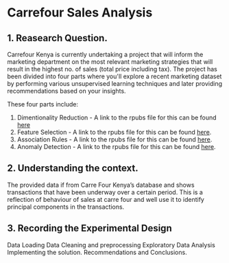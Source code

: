 # Carrefour Sales Analysis
## 1. Reasearch Question.
Carrefour Kenya is currently undertaking a project that will inform the marketing department on the most relevant marketing strategies that will result in the highest no. of sales (total price including tax). The project has been divided into four parts where you'll explore a recent marketing dataset by performing various unsupervised learning techniques and later providing recommendations based on your insights.

These four parts include:
1. Dimentionality Reduction - A link to the rpubs file for this can be found [here](https://rpubs.com/CollinsSambai/dimentionality-reduction)
2. Feature Selection -  A link to the rpubs file for this can be found [here](https://rpubs.com/CollinsSambai/feature-selection).
3. Association Rules -  A link to the rpubs file for this can be found [here](https://rpubs.com/CollinsSambai/association-rules).
4. Anomaly Detection - A link to the rpubs file for this can be found [here](https://rpubs.com/CollinsSambai/anomaly-detection).

## 2. Understanding the context.
The provided data if from Carre Four Kenya’s database and shows transactions that have been underway over a certain period. This is a reflection of behaviour of sales at carre four and well use it to identify principal components in the transactions.

## 3. Recording the Experimental Design
Data Loading
Data Cleaning and preprocessing
Exploratory Data Analysis
Implementing the solution.
Recommendations and Conclusions.
